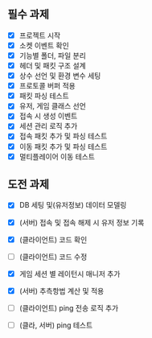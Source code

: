 ## 필수 과제

- [x] 프로젝트 시작
- [x] 소켓 이벤트 확인
- [x] 기능별 폴더, 파일 분리
- [x] 헤더 및 패킷 구조 설계
- [x] 상수 선언 및 환경 변수 세팅
- [x] 프로토콜 버퍼 적용
- [x] 패킷 파싱 테스트
- [x] 유저, 게임 클래스 선언
- [x] 접속 시 생성 이벤트
- [x] 세션 관리 로직 추가
- [x] 접속 패킷 추가 및 파싱 테스트
- [x] 이동 패킷 추가 및 파싱 테스트
- [x] 멀티플레이어 이동 테스트      

## 도전 과제

- [x] DB 세팅 및(유저정보) 데이터 모델링
- [x] (서버) 접속 및 접속 해제 시 유저 정보 기록
- [x] (클라이언트) 코드 확인
- [ ] (클라이언트) 코드 수정
- [x] 게임 세션 별 레이턴시 매니저 추가
- [x] (서버) 추측항법 계산 및 적용
- [ ] (클라이언트) ping 전송 로직 추가
- [ ] (클라, 서버) ping 테스트



